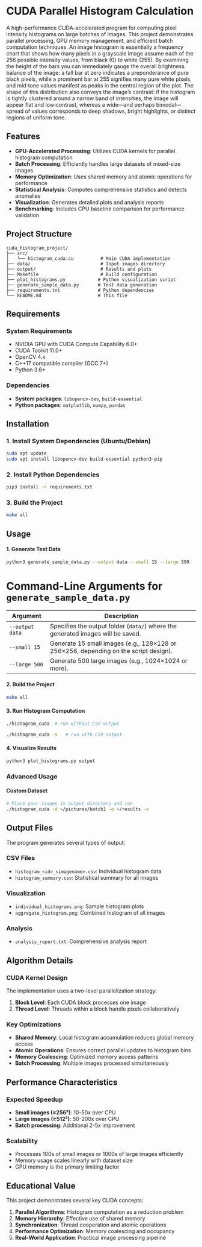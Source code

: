 # CUDA Parallel Histogram Calculation

A high-performance CUDA-accelerated program for computing pixel intensity histograms on large batches of images. This project demonstrates parallel processing, GPU memory management, and efficient batch computation techniques.
An image histogram is essentially a frequency chart that shows how many pixels in a grayscale image assume each of the 256 possible intensity values, from black (0) to white (255). By examining the height of the bars you can immediately gauge the overall brightness balance of the image: a tall bar at zero indicates a preponderance of pure black pixels, while a prominent bar at 255 signifies many pure white pixels, and mid‑tone values manifest as peaks in the central region of the plot. The shape of this distribution also conveys the image’s contrast: if the histogram is tightly clustered around a narrow band of intensities, the image will appear flat and low‑contrast, whereas a wide—and perhaps bimodal—spread of values corresponds to deep shadows, bright highlights, or distinct regions of uniform tone.

## Features

- **GPU-Accelerated Processing**: Utilizes CUDA kernels for parallel histogram computation
- **Batch Processing**: Efficiently handles large datasets of mixed-size images
- **Memory Optimization**: Uses shared memory and atomic operations for performance
- **Statistical Analysis**: Computes comprehensive statistics and detects anomalies
- **Visualization**: Generates detailed plots and analysis reports
- **Benchmarking**: Includes CPU baseline comparison for performance validation

## Project Structure

```
cuda_histogram_project/
├── src/
│   └── histogram_cuda.cu          # Main CUDA implementation
├── data/                          # Input images directory
├── output/                        # Results and plots
├── Makefile                       # Build configuration
├── plot_histograms.py            # Python visualization script
├── generate_sample_data.py       # Test data generation
├── requirements.txt              # Python dependencies
└── README.md                     # This file
```

## Requirements

### System Requirements
- NVIDIA GPU with CUDA Compute Capability 6.0+
- CUDA Toolkit 11.0+
- OpenCV 4.x
- C++17 compatible compiler (GCC 7+)
- Python 3.6+

### Dependencies
- **System packages**: `libopencv-dev`, `build-essential`
- **Python packages**: `matplotlib`, `numpy`, `pandas`

## Installation

### 1. Install System Dependencies (Ubuntu/Debian)
```bash
sudo apt update
sudo apt install libopencv-dev build-essential python3-pip
```

### 2. Install Python Dependencies
```bash
pip3 install -r requirements.txt
```

### 3. Build the Project
```bash
make all
```

## Usage

#### 1. Generate Test Data
```bash
python3 generate_sample_data.py --output data --small 15 --large 500
```
# Command-Line Arguments for `generate_sample_data.py`

| Argument       | Description                                                                 |
|----------------|-----------------------------------------------------------------------------|
| `--output data`| Specifies the output folder (`data/`) where the generated images will be saved. |
| `--small 15`   | Generate 15 small images (e.g., 128×128 or 256×256, depending on the script design). |
| `--large 500`  | Generate 500 large images (e.g., 1024×1024 or more).                        |


#### 2. Build the Project
```bash
make all
```

#### 3. Run Histogram Computation
```bash
./histogram_cuda  # run without CSV output

./histogram_cuda -s   # run with CSV output
```

#### 4. Visualize Results
```bash
python3 plot_histograms.py output
```

### Advanced Usage

#### Custom Dataset
```bash
# Place your images in output directory and run
./histogram_cuda -d ~/pictures/batch1 -o ~/results -s
```

## Output Files

The program generates several types of output:

### CSV Files
- `histogram_<id>_<imagename>.csv`: Individual histogram data
- `histogram_summary.csv`: Statistical summary for all images

### Visualization
- `individual_histograms.png`: Sample histogram plots
- `aggregate_histogram.png`: Combined histogram of all images
### Analysis
- `analysis_report.txt`: Comprehensive analysis report

## Algorithm Details

### CUDA Kernel Design
The implementation uses a two-level parallelization strategy:

1. **Block Level**: Each CUDA block processes one image
2. **Thread Level**: Threads within a block handle pixels collaboratively

### Key Optimizations
- **Shared Memory**: Local histogram accumulation reduces global memory access
- **Atomic Operations**: Ensures correct parallel updates to histogram bins
- **Memory Coalescing**: Optimized memory access patterns
- **Batch Processing**: Multiple images processed simultaneously


## Performance Characteristics

### Expected Speedup
- **Small images (≤256²)**: 10-50x over CPU
- **Large images (≥512²)**: 50-200x over CPU
- **Batch processing**: Additional 2-5x improvement

### Scalability
- Processes 100s of small images or 1000s of large images efficiently
- Memory usage scales linearly with dataset size
- GPU memory is the primary limiting factor


## Educational Value

This project demonstrates several key CUDA concepts:

1. **Parallel Algorithms**: Histogram computation as a reduction problem
2. **Memory Hierarchy**: Effective use of shared memory
3. **Synchronization**: Thread cooperation and atomic operations
4. **Performance Optimization**: Memory coalescing and occupancy
5. **Real-World Application**: Practical image processing pipeline
